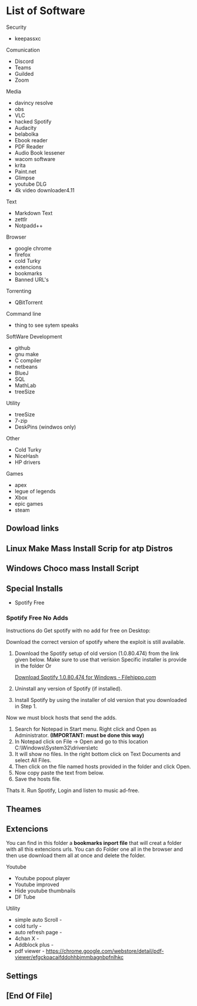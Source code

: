 # List of Software

Security

* keepassxc

Comunication

* Discord
* Teams 
* Guilded
* Zoom

Media

* davincy resolve
* obs
* VLC
* hacked Spotify
* Audacity
* belabolka
* Ebook reader
* PDF Reader
* Audio Book lessener
* wacom software
* krita
* Paint.net
* Glimpse
* youtube DLG
* 4k video downloader4.11

Text

* Markdown Text
* zettlr
* Notpadd++

Browser

* google chrome
* firefox
* cold Turky
* extencions
* bookmarks
* Banned URL's

Torrenting

* QBitTorrent

Command line

* thing to see sytem speaks

SoftWare Development

* github
* gnu make
* C compiler
* netbeans
* BlueJ
* SQL
* MathLab
* treeSize

Utility

* treeSize
* 7-zip
* DeskPins (windwos only)

Other

* Cold Turky
* NiceHash
* HP drivers

Games

* apex
* legue of legends
* Xbox
* epic games
* steam

## Dowload links

## Linux Make Mass Install Scrip for atp Distros

## Windows Choco mass Install Script

## Special Installs

* Spotify Free

### Spotify Free No Adds

 Instructions do Get spotify with no add for free on Desktop:

Download the correct version of spotify where the exploit is still available.

1. Download the Spotify setup of old version (1.0.80.474) from the link given below. Make sure to use that verision
   Specific installer is provide in the folder Or
   
   [Download Spotify 1.0.80.474 for Windows - Filehippo.com](https://filehippo.com/download_spotify/1.0.80.474.0/)

2. Uninstall any version of Spotify (if installed).

3. Install Spotify by using the installer of old version that you downloaded in Step 1.

Now we must block hosts that send the adds.

1. Search for Notepad in Start menu. Right click and Open as Administrator. **(IMPORTANT: must be done this way)**
2. In Notepad click on File -> Open and go to this location 
   C:\Windows\System32\drivers\etc
3. It will show no files. In the right bottom click on Text Documents and select All Files.
4. Then click on the file named hosts provided in the folder and click Open.
5. Now copy paste the text from below.
6. Save the hosts file.

Thats it. Run Spotify, Login and listen to music ad-free.

## Theames

## Extencions

You can find in this folder a **bookmarks inport file** that will creat a folder with all this extencions urls. You can do Folder one all in the browser and then use download them all at once and delete the folder.

Youtube

* Youtube popout player
* Youtube improved
* Hide youtube thumbnails
* DF Tube

Utility

* simple auto Scroll -
* cold turly -
* auto refresh page -
* 4chan X -
* Addblock plus -
* pdf viewer - https://chrome.google.com/webstore/detail/pdf-viewer/efgckoacaifddohhbjmmbagnbpfnlhkc

## Settings

## [End Of File]
